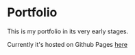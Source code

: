 # Portfolio
This is my portfolio in its very early stages.

Currently it's hosted on Github Pages [here](https://v-olin.github.io/portfolio/)
